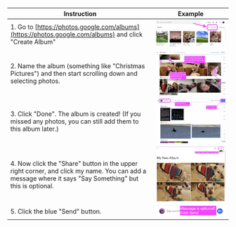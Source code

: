 | Instruction | Example |
|-------------|-------------|
| 1. Go to [https://photos.google.com/albums](https://photos.google.com/albums) and click "Create Album" | [!["Create Album"](./create-album.png)](./create-album.png)
| 2. Name the album (something like "Christmas Pictures") and then start scrolling down and selecting photos. | [!["Create Album"](./adding-photos-1.png)](./adding-photos-1.png)
| 3. Click "Done". The album is created! (If you missed any photos, you can still add them to this album later.) | [!["Create Album"](./adding-photos-2.png)](./adding-photos-2.png)
| 4. Now click the "Share" button in the upper right corner, and click my name. You can add a message where it says "Say Something" but this is optional. | [!["Share Button"](./share-button.png)](./share-button.png)
| 5. Click the blue "Send" button.  | [!["Share Message"](./share-message.png)](./share-message.png)
